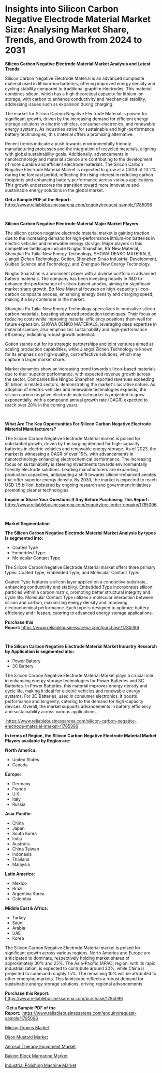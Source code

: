 <p><h1>Insights into Silicon Carbon Negative Electrode Material Market Size: Analysing Market Share, Trends, and Growth from 2024 to 2031</h1></p><p><strong>Silicon Carbon Negative Electrode Material Market Analysis and Latest Trends</strong></p>
<p><p>Silicon Carbon Negative Electrode Material is an advanced composite material used in lithium-ion batteries, offering improved energy density and cycling stability compared to traditional graphite electrodes. This material combines silicon, which has a high theoretical capacity for lithium ion storage, with carbon to enhance conductivity and mechanical stability, addressing issues such as expansion during charging.</p><p>The market for Silicon Carbon Negative Electrode Material is poised for significant growth, driven by the increasing demand for efficient energy storage solutions in electric vehicles, consumer electronics, and renewable energy systems. As industries strive for sustainable and high-performance battery technologies, this material offers a promising alternative.</p><p>Recent trends indicate a push towards environmentally friendly manufacturing processes and the integration of recycled materials, aligning with global sustainability goals. Additionally, advancements in nanotechnology and material science are contributing to the development of more durable and efficient electrode materials. The Silicon Carbon Negative Electrode Material Market is expected to grow at a CAGR of 10.2% during the forecast period, reflecting the rising interest in reducing carbon footprints and enhancing battery performance across various applications. This growth underscores the transition toward more innovative and sustainable energy solutions in the global market.</p></p>
<p><strong>Get a Sample PDF of the Report:&nbsp;</strong> <a href="https://www.reliablebusinessarena.com/enquiry/request-sample/1785096?utm_campaign=1282&utm_medium=2&utm_source=Github&utm_content=ia&utm_term=08102024&utm_id=silicon-carbon-negative-electrode-material">https://www.reliablebusinessarena.com/enquiry/request-sample/1785096</a></p>
<p>&nbsp;</p>
<p><strong>Silicon Carbon Negative Electrode Material Major Market Players</strong></p>
<p><p>The silicon carbon negative electrode material market is gaining traction due to the increasing demand for high-performance lithium-ion batteries in electric vehicles and renewable energy storage. Major players in this competitive landscape include Ningbo Shanshan, Btr New Material, Shanghai Pu Tailai New Energy Technology, SHOWA DENKO MATERIALS, Jiangxi Zichen Technology, Gotion, Shenzhen Sinuo Industrial Development, Guibao Science and Technology, and Zhengtuo New Energy Technology.</p><p>Ningbo Shanshan is a prominent player with a diverse portfolio in advanced battery materials. The company has been investing heavily in R&D to enhance the performance of silicon-based anodes, aiming for significant market share growth. Btr New Material focuses on high-capacity silicon-carbon composite anodes, enhancing energy density and charging speed, making it a key contender in the market.</p><p>Shanghai Pu Tailai New Energy Technology specializes in innovative silicon-carbon materials, boasting advanced production techniques. Their focus on reducing costs while improving material efficiency positions them well for future expansion. SHOWA DENKO MATERIALS, leveraging deep expertise in material science, also emphasizes sustainability and high-performance efficiency, indicating robust growth potential.</p><p>Gotion stands out for its strategic partnerships and joint ventures aimed at scaling production capabilities, while Jiangxi Zichen Technology is known for its emphasis on high-quality, cost-effective solutions, which may capture a larger market share.</p><p>Market dynamics show an increasing trend towards silicon-based materials due to their superior performance, with expected revenue growth across the sector. Companies like Ningbo Shanshan reported revenues exceeding $1 billion in related sectors, demonstrating the market's lucrative nature. As adoption of electric vehicles and renewable technologies expands, the silicon carbon negative electrode material market is projected to grow exponentially, with a compound annual growth rate (CAGR) expected to reach over 20% in the coming years.</p></p>
<p>&nbsp;</p>
<p><strong>What Are The Key Opportunities For Silicon Carbon Negative Electrode Material Manufacturers?</strong></p>
<p><p>The Silicon Carbon Negative Electrode Material market is poised for substantial growth, driven by the surging demand for high-capacity batteries in electric vehicles and renewable energy storage. As of 2023, the market is witnessing a CAGR of over 15%, with advancements in nanotechnology enhancing electrochemical performance. The increasing focus on sustainability is steering investments towards environmentally friendly electrode solutions. Leading manufacturers are expanding production capacities, anticipating a shift towards silicon-enhanced anodes that offer superior energy density. By 2030, the market is expected to reach USD 1.5 billion, bolstered by ongoing research and government initiatives promoting cleaner technologies.</p></p>
<p><strong>Inquire or Share Your Questions If Any Before Purchasing This Report:</strong> <a href="https://www.reliablebusinessarena.com/enquiry/pre-order-enquiry/1785096?utm_campaign=1282&utm_medium=2&utm_source=Github&utm_content=ia&utm_term=08102024&utm_id=silicon-carbon-negative-electrode-material">https://www.reliablebusinessarena.com/enquiry/pre-order-enquiry/1785096</a></p>
<p>&nbsp;</p>
<p><strong>Market Segmentation</strong></p>
<p><strong>The Silicon Carbon Negative Electrode Material Market Analysis by types is segmented into:</strong></p>
<p><ul><li>Coated Type</li><li>Embedded Type</li><li>Molecular Contact Type</li></ul></p>
<p><p>The Silicon Carbon Negative Electrode Material market offers three primary types: Coated Type, Embedded Type, and Molecular Contact Type. </p><p>Coated Type features a silicon layer applied on a conductive substrate, enhancing conductivity and stability. Embedded Type incorporates silicon particles within a carbon matrix, promoting better structural integrity and cycle life. Molecular Contact Type utilizes a molecular interaction between silicon and carbon, maximizing energy density and improving electrochemical performance. Each type is designed to optimize battery efficiency and lifespan, catering to advanced energy storage applications.</p></p>
<p><strong>Purchase this Report:&nbsp;</strong><a href="https://www.reliablebusinessarena.com/purchase/1785096?utm_campaign=1282&utm_medium=2&utm_source=Github&utm_content=ia&utm_term=08102024&utm_id=silicon-carbon-negative-electrode-material">https://www.reliablebusinessarena.com/purchase/1785096</a></p>
<p>&nbsp;</p>
<p><strong>The Silicon Carbon Negative Electrode Material Market Industry Research by Application is segmented into:</strong></p>
<p><ul><li>Power Battery</li><li>3C Battery</li></ul></p>
<p><p>The Silicon Carbon Negative Electrode Material Market plays a crucial role in enhancing energy storage technologies for Power Batteries and 3C Batteries. In Power Batteries, this material improves energy density and cycle life, making it ideal for electric vehicles and renewable energy systems. For 3C Batteries, used in consumer electronics, it boosts performance and longevity, catering to the demand for high-capacity devices. Overall, the market supports advancements in battery efficiency and sustainability across various applications.</p></p>
<p><a href="https://www.reliablebusinessarena.com/silicon-carbon-negative-electrode-material-market-r1785096?utm_campaign=1282&utm_medium=2&utm_source=Github&utm_content=ia&utm_term=08102024&utm_id=silicon-carbon-negative-electrode-material">&nbsp;https://www.reliablebusinessarena.com/silicon-carbon-negative-electrode-material-market-r1785096</a></p>
<p><strong>In terms of Region, the Silicon Carbon Negative Electrode Material Market Players available by Region are:</strong></p>
<p>
    <p> <strong> North America: </strong>
        <ul>
            <li>United States</li>
            <li>Canada</li>
        </ul>
        </p> 
    <p> <strong> Europe: </strong>
        <ul>
            <li>Germany</li>
            <li>France</li>
            <li>U.K.</li>
            <li>Italy</li>
            <li>Russia</li>
        </ul>
        </p> 
    <p> <strong> Asia-Pacific: </strong>
        <ul>
            <li>China</li>
            <li>Japan</li>
            <li>South Korea</li>
            <li>India</li>
            <li>Australia</li>
            <li>China Taiwan</li>
            <li>Indonesia</li>
            <li>Thailand</li>
            <li>Malaysia</li>
        </ul>
        </p> 
    <p> <strong> Latin America: </strong>
        <ul>
            <li>Mexico</li>
            <li>Brazil</li>
            <li>Argentina Korea</li>
            <li>Colombia</li>
        </ul>
        </p> 
    <p> <strong> Middle East & Africa: </strong>
        <ul>
            <li>Turkey</li>
            <li>Saudi</li>
            <li>Arabia</li>
            <li>UAE</li>
            <li>Korea</li>
        </ul>
    </p>
    </p>
<p><p>The Silicon Carbon Negative Electrode Material market is poised for significant growth across various regions. North America and Europe are anticipated to dominate, respectively holding market shares of approximately 30% and 25%. The Asia-Pacific (APAC) region, with its rapid industrialization, is expected to contribute around 20%, while China is projected to command roughly 15%. The remaining 10% will be attributed to other emerging markets. This landscape reflects a robust demand for sustainable energy storage solutions, driving regional advancements.</p></p>
<p><strong>Purchase this Report: </strong><a href="https://www.reliablebusinessarena.com/purchase/1785096?utm_campaign=1282&utm_medium=2&utm_source=Github&utm_content=ia&utm_term=08102024&utm_id=silicon-carbon-negative-electrode-material">https://www.reliablebusinessarena.com/purchase/1785096</a></p>
<p>&nbsp;<strong>Get a Sample PDF of the Report:&nbsp;&nbsp;</strong><a href="https://www.reliablebusinessarena.com/enquiry/request-sample/1785096?utm_campaign=1282&utm_medium=2&utm_source=Github&utm_content=ia&utm_term=08102024&utm_id=silicon-carbon-negative-electrode-material">https://www.reliablebusinessarena.com/enquiry/request-sample/1785096</a></p>
<p><strong></strong></p>
<p><p><a href="https://www.linkedin.com/pulse/comprehensive-mining-drones-market-report-regional-analysis-o74yf?utm_campaign=1282&utm_medium=2&utm_source=Github&utm_content=ia&utm_term=08102024&utm_id=silicon-carbon-negative-electrode-material">Mining Drones Market</a></p><p><a href="https://issuu.com/reportprime-2/docs/dijon-mustard-market-size-2030.pptx_1c249b363fda21?utm_campaign=1282&utm_medium=2&utm_source=Github&utm_content=ia&utm_term=08102024&utm_id=silicon-carbon-negative-electrode-material">Dijon Mustard Market</a></p><p><a href="https://www.linkedin.com/pulse/future-ready-strategic-insights-global-aerosol-therapy-41a7c?utm_campaign=1282&utm_medium=2&utm_source=Github&utm_content=ia&utm_term=08102024&utm_id=silicon-carbon-negative-electrode-material">Aerosol Therapy Equipment Market</a></p><p><a href="https://issuu.com/reportprime-2/docs/baking-block-margarine-market-size-_2323213fc7b21d?utm_campaign=1282&utm_medium=2&utm_source=Github&utm_content=ia&utm_term=08102024&utm_id=silicon-carbon-negative-electrode-material">Baking Block Margarine Market</a></p><p><a href="https://www.linkedin.com/pulse/in-depth-analysis-global-industrial-polishing-machine-market-sucrf?utm_campaign=1282&utm_medium=2&utm_source=Github&utm_content=ia&utm_term=08102024&utm_id=silicon-carbon-negative-electrode-material">Industrial Polishing Machine Market</a></p></p>